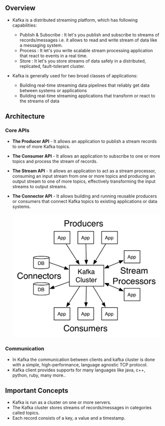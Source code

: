 ## Overview

* Kafka is a distributed streaming platform, which has following capabilities:
  * Publish & Subscribe : It let's you publish and subscribe to streams of records/messages i.e. it allows to read and write stream of data like a messaging system.
  * Process : It let's you write scalable stream processing application that react to events in a real time.
  * Store : It let's you store streams of data safely in a distributed, replicated, fault-tolerant cluster.

* Kafka is generally used for two broad classes of applications:
  * Building real-time streaming data pipelines that reliably get data between systems or applications
  * Building real-time streaming applications that transform or react to the streams of data


## Architecture

### Core APIs
* **The Producer API** - It allows an application to publish a stream records to one of more Kafka topics.
* **The Consumer API** - It allows an application to subscribe to one or more topics and process the stream of records.
* **The Stream API** - It allows an application to act as a stream processor, consuming an input stream from one or more topics and producing an output stream to one of more topics, effectively transforming the input streams to output streams.
* **The Connector API** - It allows building and running reusable producers or consumers that connect Kafka topics to existing applications or data systems.

  ![Alt text](_images/_1_kafka_api.png?raw=true "Kafka API")

### Communication
* In Kafka the communication between clients and kafka cluster is done with a simple, high-performance, language agnostic TCP protocol.
* Kafka client provides supports for many languages like java, c++, python, ruby, many more..


## Important Concepts
* Kafka is run as a cluster on one or more servers.
* The Kafka cluster stores streams of records/messages in categories called topics.
* Each record consists of a key, a value and a timestamp.
